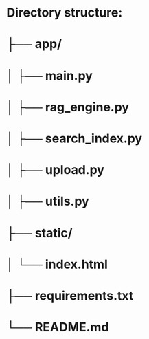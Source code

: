 # Directory structure:
# ├── app/
# │   ├── main.py     
# │   ├── rag_engine.py    
# │   ├── search_index.py 
# │   ├── upload.py
# │   ├── utils.py  
# ├── static/
# │   └── index.html   
# ├── requirements.txt
# └── README.md

